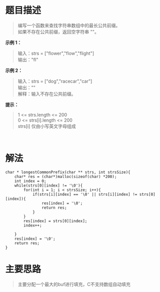 # **题目描述**
>编写一个函数来查找字符串数组中的最长公共前缀。  
>如果不存在公共前缀，返回空字符串 ""。  

**示例 1：**
>输入：strs = ["flower","flow","flight"]  
>输出："fl"  

**示例 2：**
>输入：strs = ["dog","racecar","car"]  
>输出：""  
>解释：输入不存在公共前缀。  

**提示：**
>1 <= strs.length <= 200  
>0 <= strs[i].length <= 200  
>strs[i] 仅由小写英文字母组成  

<br/>

# **解法**
    char * longestCommonPrefix(char ** strs, int strsSize){
        char* res = (char*)malloc(sizeof(char) *200);
        int index = 0;
        while(strs[0][index] != '\0'){
            for(int i = 1; i < strsSize; i++){
                if(strs[i][index] == '\0' || strs[i][index] != strs[0][index]){
                    res[index] = '\0';
                    return res;
                }  
            }
            res[index] = strs[0][index];
            index++;
            
        }
        res[index] = '\0';
        return res;   
    }

# **主要思路**
>主要分配一个最大的buf进行填充，C不支持数组自动填充